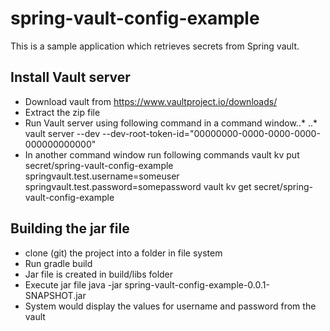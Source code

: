 # spring-vault-config-example
This is a sample application which retrieves secrets from Spring vault.

## Install Vault server
*  Download vault  from https://www.vaultproject.io/downloads/
*  Extract the zip file 
*  Run Vault server using following command in a command window..*
..*   vault server --dev --dev-root-token-id="00000000-0000-0000-0000-000000000000"
*  In another command window run following commands
     vault kv put secret/spring-vault-config-example springvault.test.username=someuser springvault.test.password=somepassword
     vault kv get secret/spring-vault-config-example 

## Building the jar file
* clone (git) the project into a folder in file system
* Run gradle build
* Jar file is created in build/libs folder
* Execute jar file 
java -jar spring-vault-config-example-0.0.1-SNAPSHOT.jar
* System would display the values for username and password from the vault
